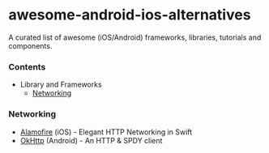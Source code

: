 # awesome-android-ios-alternatives
A curated list of awesome (iOS/Android) frameworks, libraries, tutorials and components.

### Contents
  - Library and Frameworks
      - [Networking](#networking)


### Networking
  * [Alamofire](https://github.com/Alamofire/Alamofire) (iOS) - Elegant HTTP Networking in Swift
  * [OkHttp](http://square.github.io/okhttp/) (Android) - An HTTP & SPDY client
